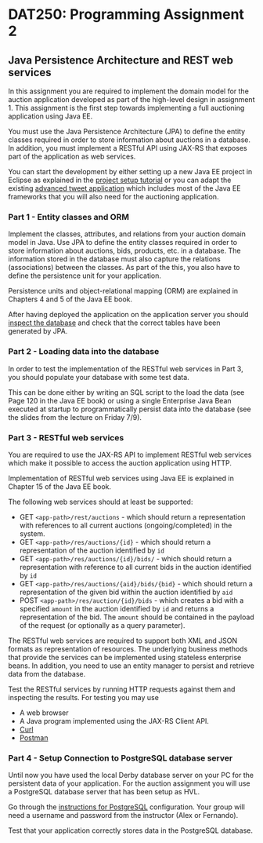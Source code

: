 # DAT250: Programming Assignment 2

## Java Persistence Architecture and REST web services

In this assignment you are required to implement the domain model for the auction application developed as part of the high-level design in assignment 1. This assignment is the first step towards implementing a full auctioning application using Java EE.

You must use the Java Persistence Architecture (JPA) to define the entity classes required in order to store information about auctions in a database. In addition, you must implement a RESTful API using JAX-RS that exposes part of the application as web services.

You can start the development by either setting up a new Java EE project in Eclipse as explained in the [project setup tutorial](https://github.com/selabhvl/dat250public/wiki/Creating-a-new-Java-EE-application-project) or you can adapt the existing [advanced tweet application](https://github.com/selabhvl/dat250public/wiki/Running-an-advanced-Java-EE-application) which includes most of the Java EE frameworks that you will also need for the auctioning application.

### Part 1 - Entity classes and ORM

Implement the classes, attributes, and relations from your auction domain model in Java. Use JPA to define the entity classes required in order to store information about auctions, bids, products, etc. in a database. The information stored in the database must also capture the relations (associations) between the classes. As part of the this, you also have to define the persistence unit for your application.

Persistence units and object-relational mapping (ORM) are explained in Chapters 4 and 5 of the Java EE book.

After having deployed the application on the application server you should [inspect the database](https://github.com/selabhvl/dat250public/wiki/Debug-and-Database-inspection-in-Eclipse) and check that the correct tables have been generated by JPA.

### Part 2 - Loading data into the database

In order to test the implementation of the RESTful web services in Part 3, you should populate your database with some test data.

This can be done either by writing an SQL script to the load the data (see Page 120 in the Java EE book) or using a single Enterprise Java Bean executed at startup to programmatically persist data into the database (see the slides from the lecture on Friday 7/9).

### Part 3 - RESTful web services

You are required to use the JAX-RS API to implement RESTful web services which make it possible to access the auction application using HTTP.

Implementation of RESTful web services using Java EE is explained in Chapter 15 of the Java EE book.

The following web services should at least be supported:

- GET `<app-path>/rest/auctions` - which should return a representation with references to all current auctions (ongoing/completed) in the system.
- GET `<app-path>/res/auctions/{id}` - which should return a representation of the auction identified by `id`
- GET `<app-path>/res/auctions/{id}/bids/` - which should return a representation with reference to all current bids in the auction identified by `id`
- GET `<app-path>/res/auctions/{aid}/bids/{bid}` - which should return a representation of the given bid within the auction identified by `aid`
- POST `<app-path>/res/auction/{id}/bids` - which creates a bid with a specified `amount` in the auction identified by `id` and returns a representation of the bid. The `amount` should be contained in the payload of the request (or optionally as a query parameter).

The RESTful web services are required to support both XML and JSON formats as representation of resources. The underlying business methods that provide the services can be implemented using stateless enterprise beans. In addition, you need to use an entity manager to persist and retrieve data from the database.

Test the RESTful services by running HTTP requests against them and inspecting the results. For testing you may use

- A web browser
- A Java program implemented using the JAX-RS Client API.
- [Curl](https://curl.haxx.se)
- [Postman](https://learning.getpostman.com/?_ga=2.261200462.231504413.1536569579-264554042.1522913654)


### Part 4 - Setup Connection to PostgreSQL database server

Until now you have used the local Derby database server on your PC for the persistent data of your application. For the auction assignment you will use a PostgreSQL database server that has been setup as HVL.

Go through the [instructions for PostgreSQL](https://github.com/selabhvl/dat250public/wiki/PostgreSQL-database-server-configuration) configuration. Your group will need a username and password from the instructor (Alex or Fernando).

Test that your application correctly stores data in the PostgreSQL database.
